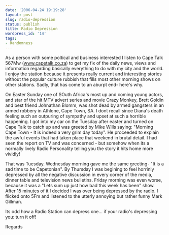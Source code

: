 ```yaml
---
date: '2006-04-24 19:19:28'
layout: post
slug: radio-depression
status: publish
title: Radio Depression
wordpress_id: '14'
tags:
- Randomness
---
```


As a person with some poltical and business interested I listen to Cape Talk 567Mw (www.capetalk.co.za) to get my fix of the daily news, views and information regarding basically everything to do with my city and the world. I enjoy the station because it presents really current and interesting stories without the popular culture rubbish that fills most other morning shows on other stations. Sadly, that has come to an aburpt end- here's why.

On Easter Sunday one of SOuth Africa's most up and coming young actors, and star of the hit MTV advert series and movie Crazy Monkey, Brett Goldin and best friend Johnathan Blomm, was shot dead by armed gangsters in an armed robbery in Athlone, Cape Town, SA. I dont recall since Diana's death feeling such an outpuring of sympathy and upset at such a horrible happening. I got into my car on the Tuesday after easter and turned on Cape Talk to catch up and was greeted by Mike Wills saying: "Morning Cape Town - It is indeed a very grim day today". He proceeded to explain the awful events that had taken place that weekend in brutal detail. I had seen the report on TV and was concerned - but somehow when its a normally lively Radio Personality telling you the story it hits home more vividly!

That was Tuesday. Wednesday morning gave me the same greeting- "It is a sad time to be Capetonian". By Thursday I was begining to feel horrinly depressed by all the negative discussion in every corner of the media, dinner table and television news bulletins. Friday morning was even worse, because it was a "Lets sum up just how bad this week has been" show. After 15 minutes of it I decided I was over being depressed by the radio. I flicked onto 5Fm and listened to the utterly annoying but rather funny Mark Gillman.

Its odd how a Radio Station can depress one... if your radio's depressing you: turn it off!

Regards
